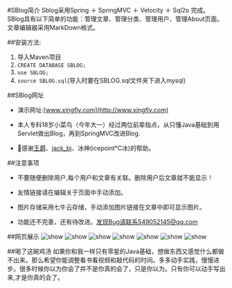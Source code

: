 #SBlog简介
Sblog采用Spring ＋ SpringMVC ＋ Velocity ＋ Sql2o 完成。SBlog具有以下简单的功能：管理文章、管理分类、管理用户、管理About页面。文章编辑器采用MarkDown格式。

##安装方法:
1. 导入Maven项目
2. ```CREATE DATABASE SBLOG;```
3. ```use SBLOG;```
4. ```source SBLOG.sql```(导入时要在SBLOG.sql文件夹下进入mysql)

##SBlog网址
- 演示网址:[www.xingfly.com](http://www.xingfly.com)

- 本人专科18岁小菜鸟（今年大一）经过两位前辈指点，从只懂Java基础到用Servlet做出Blog，再到SpringMVC改进Blog.

- 🙏感谢[王爵](http://biezhi.me "王爵")、[jack_bj](http://www.codingyun.com "jack_bj")、冰神(icepoint℃冰)的帮助。

##注意事项

- 不要随便删除用户,每个用户和文章有关联。删除用户后文章就不能显示！

- 友情链接请在编辑关于页面中手动添加。

- 图片存储采用七牛云存储，手动添加图片链接在文章中即可显示图片。

- 功能还不完善，还有待改进。发现Bug请联系549052145@qq.com

##网页展示
![show](http://7b1gp4.com1.z0.glb.clouddn.com/springmvc-QQ20160303-0%402x.png)
![show](http://7b1gp4.com1.z0.glb.clouddn.com/springmvc-QQ20160303-1%402x.png)
![show](http://7b1gp4.com1.z0.glb.clouddn.com/springmvc-QQ20160303-2%402x.png)
![show](http://7b1gp4.com1.z0.glb.clouddn.com/springmvc-QQ20160303-3%402x.png)
![show](http://7b1gp4.com1.z0.glb.clouddn.com/springmvc-QQ20160303-4%402x.png)
![show](http://7b1gp4.com1.z0.glb.clouddn.com/springmvc-QQ20160303-5%402x.png)
![show](http://7b1gp4.com1.z0.glb.clouddn.com/springmvc-QQ20160303-6%402x.png)

##喝了这碗鸡汤
如果你和我一样只有零星的Java基础，想做东西又感觉什么都做不出来。那么希望你能调整看书看视频和敲代码的时间。多多动手实践，慢慢进步。很多时候你以为你会了并不是你真的会了，只是你以为。只有你可以动手写出来,才是你真的会了。











